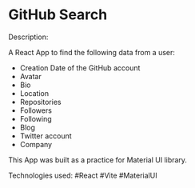 # GitHub Search

Description:

A React App to find the following data from a user:

- Creation Date of the GitHub account
- Avatar
- Bio
- Location
- Repositories
- Followers
- Following
- Blog
- Twitter account
- Company

This App was built as a practice for Material UI library.

Technologies used: #React #Vite #MaterialUI
